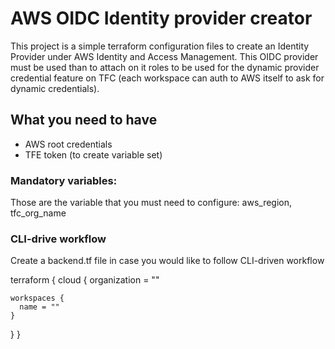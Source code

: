 # AWS OIDC Identity provider creator
This project is a simple terraform configuration files to create an Identity Provider under 
AWS Identity and Access Management.
This OIDC provider must be used than to attach on it roles to be used for the dynamic 
provider credential feature on TFC (each workspace can auth to AWS itself to ask for dynamic 
credentials).

## What you need to have
* AWS root credentials
* TFE token (to create variable set)

### Mandatory variables: 
Those are the variable that you must need to configure: aws_region, tfc_org_name

### CLI-drive workflow
Create a backend.tf file in case you would like to follow CLI-driven workflow

terraform {
  cloud {
    organization = ""

    workspaces {
      name = ""
    }
  }
}